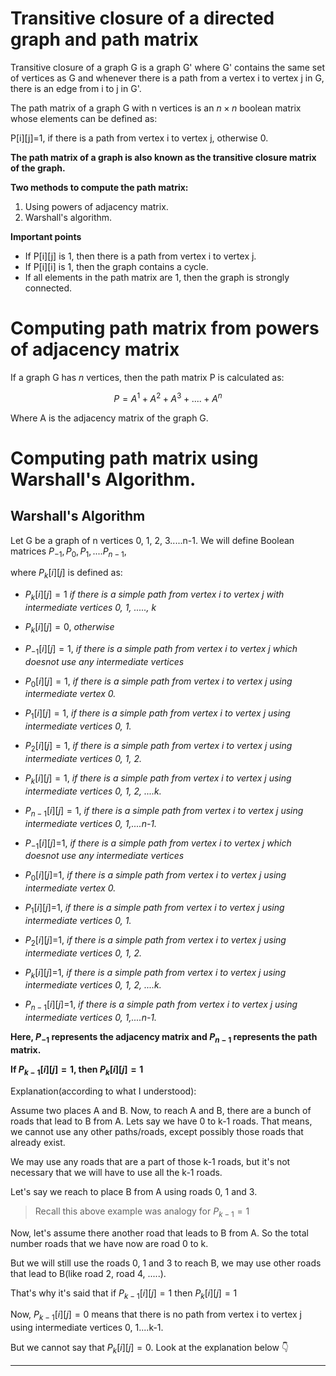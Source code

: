 # Transitive closure of a directed graph and path matrix

Transitive closure of a graph G is a graph G' where G' contains the same set of vertices as G and whenever there is a path from a vertex i to vertex j in G, there is an edge from i to j in G'.

The path matrix of a graph G with n vertices is an $n\times n$ boolean matrix whose elements can be defined as:

P[i][j]=1, if there is a path from vertex i to vertex j, otherwise 0.

**The path matrix of a graph is also known as the transitive closure matrix of the graph.**

**Two methods to compute the path matrix:**

1. Using powers of adjacency matrix.
2. Warshall's algorithm.

**Important points**
- If P[i][j] is 1, then there is a path from vertex i to vertex j.
- If P[i][i] is 1, then the graph contains a cycle.
- If all elements in the path matrix are 1, then the graph is strongly connected.


# Computing path matrix from powers of adjacency matrix

If a graph G has $n$ vertices, then the path matrix P is calculated as:

$$P=A^1 + A^2 + A^3 + ....+ A^n$$

Where A is the adjacency matrix of the graph G.

# Computing path matrix using Warshall's Algorithm.

## Warshall's Algorithm

Let G be a graph of n vertices 0, 1, 2, 3.....n-1. We will define Boolean matrices $P_{-1}, P_0, P_1, ....P_{n-1}$,

where $P_k[i][j]$ is defined as:

- $P_k[i][j]=1$ _if there is a simple path from vertex i to vertex j with intermediate vertices 0, 1, ....., k_
- $P_k[i][j]=0$, _otherwise_


- $P_{-1}[i][j]=1$, _if there is a simple path from vertex i to vertex j which doesnot use any intermediate vertices_
- $P_0[i][j]=1$, _if there is a simple path from vertex i to vertex j using intermediate vertex 0._
- $P_1[i][j]=1$, _if there is a simple path from vertex i to vertex j using intermediate vertices 0, 1._
- $P_2[i][j]=1$, _if there is a simple path from vertex i to vertex j using intermediate vertices 0, 1, 2._
- $P_k[i][j]=1$, _if there is a simple path from vertex i to vertex j using intermediate vertices 0, 1, 2, ....k._
- $P_{n-1}[i][j]=1$, _if there is a simple path from vertex i to vertex j using intermediate vertices 0, 1,....n-1._
- $P_{-1}[i][j]$=1, _if there is a simple path from vertex i to vertex j which doesnot use any intermediate vertices_
- $P_0[i][j]$=1, _if there is a simple path from vertex i to vertex j using intermediate vertex 0._
- $P_1[i][j]$=1, _if there is a simple path from vertex i to vertex j using intermediate vertices 0, 1._
- $P_2[i][j]$=1, _if there is a simple path from vertex i to vertex j using intermediate vertices 0, 1, 2._
- $P_k[i][j]$=1, _if there is a simple path from vertex i to vertex j using intermediate vertices 0, 1, 2, ....k._
- $P_{n-1}[i][j]$=1, _if there is a simple path from vertex i to vertex j using intermediate vertices 0, 1,....n-1._


**Here, $P_{-1}$ represents the adjacency matrix and $P_{n-1}$ represents the path matrix.**


**If $P_{k-1}[i][j]=1$, then $P_k[i][j]=1$**

Explanation(according to what I understood):

Assume two places A and B. Now, to reach A and B, there are a bunch of roads that lead to B from A. Lets say we have 0 to k-1 roads.
That means, we cannot use any other paths/roads, except possibly those roads that already exist.

We may use any roads that are a part of those k-1 roads, but it's not necessary that we will have to use all the k-1 roads.

Let's say we reach to place B from A using roads 0, 1 and 3.

> Recall this above example was analogy for $P_{k-1}=1$

Now, let's assume there another road that leads to B from A. So the total number roads that we have now are road 0 to k.

But we will still use the roads 0, 1 and 3 to reach B, we may use other roads that lead to B(like road 2, road 4, .....).

That's why it's said that if $P_{k-1}[i][j]=1$ then $P_k[i][j]=1$


Now, $P_{k-1}[i][j]=0$ means that there is no path from vertex i to vertex j using intermediate vertices 0, 1....k-1.

But we cannot say that $P_k[i][j]=0$. Look at the explanation below :point_down:

---
